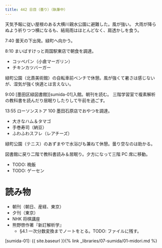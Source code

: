 ```yaml
---
title: 442 日目（曇り）（執筆中）
---
```


天気予報に従い屋根のある大横川親水公園に避難した。風が強い。
大雨が降らぬよう祈りつつ横になるも、結局雨はほとんどなく、肩透かしを食う。

7:40 曇天の下出発。緑町へ向かう。

8:10 まいばすけっと両国駅東店で朝食を調達。
* コッペパン（小倉マーガリン）
* チキンカツバーガー

緑町公園（北斎美術館）の自転車前ベンチで休憩。風が強くて暑さは感じないが、湿気が強く快適とは言えない。

9:00 [墨田区緑図書館][sumida-01]入館。朝刊を読む。
三階学習室で複素解析の教科書を読んだり居眠りしたりして午前を過ごす。

13:55 ローソンストア 100 墨田石原店でおやつを調達。
* 大きなハム＆タマゴ
* 手巻寿司（納豆）
* ふわふわスフレ（レアチーズ）

緑町公園（テニス）のあずまやで水浴びも兼ねて休憩。曇り空なのは助かる。

図書館に戻り二階で教科書読み＆居眠り。夕方になって三階 PC 席に移動。

* TODO: 晩飯
* TODO: ゲーセン

# 読み物

* 朝刊（朝日、産経、東京）
* 夕刊（東京）
* NHK 将棋講座
* 熊野啓作著『新訂解析学』
  * §4.1 一次分数変換までノートをとる。TODO: ファイルに残す。

[sumida-01]: {{ site.baseurl }}{% link _libraries/07-sumida/01-midori.md %}
